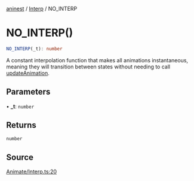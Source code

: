 [aninest](../../index.md) / [Interp](../index.md) / NO\_INTERP

# NO\_INTERP()

```ts
NO_INTERP(_t): number
```

A constant interpolation function that makes all animations instantaneous,
meaning they will transition between states without needing to call [updateAnimation](../../Animatable/functions/updateAnimation.md).

## Parameters

• **\_t**: `number`

## Returns

`number`

## Source

[Animate/Interp.ts:20](https://github.com/plexigraph/aninest/blob/9e50535/src/Animate/Interp.ts#L20)
